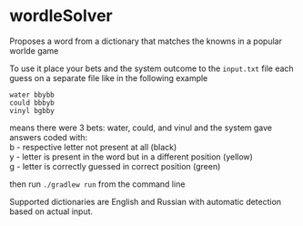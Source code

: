 # wordleSolver
Proposes a word from a dictionary that matches the knowns in a popular worlde game

To use it place your bets and the system outcome to the `input.txt` file each guess on a separate file like in the following example
```
water bbybb
could bbbyb
vinyl bgbby
```

means there were 3 bets: water, could, and vinul and the system gave answers coded with:<br/>
b - respective letter not present at all (black)<br/>
y - letter is present in the word but in a different position (yellow)<br/>
g - letter is correctly guessed in correct position (green)<br/>


then run `./gradlew run` from the command line

Supported dictionaries are English and Russian with automatic detection based on actual input.
